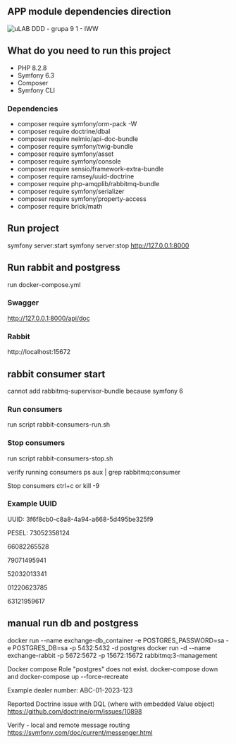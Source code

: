 
## APP module dependencies direction 
![uLAB DDD - grupa 9 1 - IWW](https://github.com/coztymit/advanced-ddd-exchange-java/assets/79380870/c5585e38-0286-4d22-8e5a-072ca3af234e)


## What do you need to run this project
- PHP 8.2.8
- Symfony 6.3
- Composer 
- Symfony CLI

### Dependencies 
- composer require symfony/orm-pack -W
- composer require doctrine/dbal
- composer require nelmio/api-doc-bundle 
- composer require symfony/twig-bundle 
- composer require symfony/asset
- composer require symfony/console
- composer require sensio/framework-extra-bundle 
- composer require ramsey/uuid-doctrine
- composer require php-amqplib/rabbitmq-bundle
- composer require symfony/serializer
- composer require symfony/property-access
- composer require brick/math


## Run project 
symfony server:start
symfony server:stop
http://127.0.0.1:8000


## Run rabbit and postgress 
run docker-compose.yml

### Swagger
http://127.0.0.1:8000/api/doc

### Rabbit
http://localhost:15672

## rabbit consumer start
cannot add rabbitmq-supervisor-bundle because symfony 6 

### Run consumers 
run script rabbit-consumers-run.sh

### Stop consumers
run script rabbit-consumers-stop.sh


verify running consumers
ps aux | grep rabbitmq:consumer

Stop consumers
ctrl+c or 
kill -9 <PID>

### Example UUID 

UUID: 3f6f8cb0-c8a8-4a94-a668-5d495be325f9

PESEL: 
73052358124

66082265528

79071495941

52032013341

01220623785

63121959617

## manual run db and postgress
docker run --name exchange-db_container -e POSTGRES_PASSWORD=sa -e POSTGRES_DB=sa -p 5432:5432 -d postgres
docker run -d --name exchange-rabbit -p 5672:5672 -p 15672:15672 rabbitmq:3-management


Docker compose
Role "postgres" does not exist.
docker-compose down and docker-compose up --force-recreate

Example dealer number: ABC-01-2023-123

Reported Doctrine issue with DQL (where with embedded Value object)
https://github.com/doctrine/orm/issues/10898

Verify - local and remote message routing 
https://symfony.com/doc/current/messenger.html